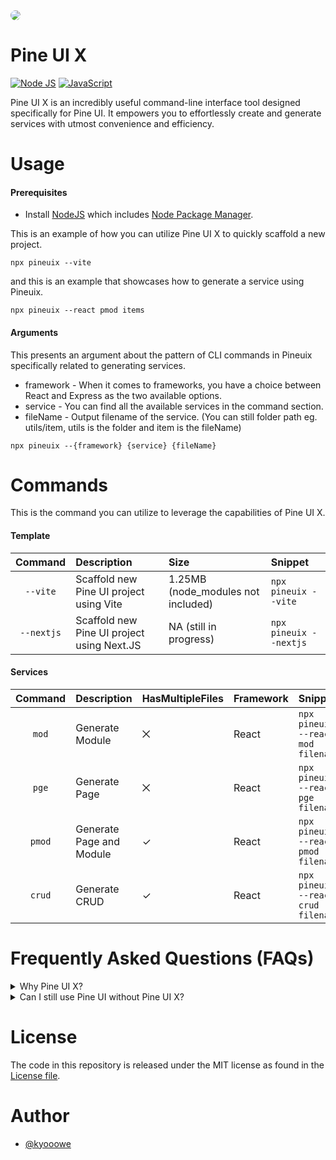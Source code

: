 <img style="border-radius: 15px;" src="https://github.com/kyooowe/PineUI/blob/master/public/bg-github.png" />

# Pine UI X
[![Node JS](https://img.shields.io/badge/node.js-6DA55F?style=for-the-badge&logo=node.js&logoColor=white)]()
[![JavaScript](https://img.shields.io/badge/javascript-%23323330.svg?style=for-the-badge&logo=javascript&logoColor=%23F7DF1E)]()

Pine UI X is an incredibly useful command-line interface tool designed specifically for Pine UI. It empowers you to effortlessly create and generate services with utmost convenience and efficiency.

# Usage

#### Prerequisites
- Install [NodeJS](https://nodejs.org/en) which includes [Node Package Manager](https://docs.npmjs.com/getting-started).

This is an example of how you can utilize Pine UI X to quickly scaffold a new project.
```
npx pineuix --vite
```
and this is an example that showcases how to generate a service using Pineuix.
```
npx pineuix --react pmod items
```

#### Arguments
This presents an argument about the pattern of CLI commands in Pineuix specifically related to generating services.
- framework - When it comes to frameworks, you have a choice between React and Express as the two available options.
- service - You can find all the available services in the command section.
- fileName - Output filename of the service. (You can still folder path eg. utils/item, utils is the folder and item is the fileName)
```
npx pineuix --{framework} {service} {fileName}
```


# Commands
This is the command you can utilize to leverage the capabilities of Pine UI X.

#### Template
| Command | Description | Size | Snippet | 
| :---: | :--- | :--- | :--- | 
| `--vite` | Scaffold new Pine UI project using Vite | 1.25MB (node_modules not included) | `npx pineuix --vite` |
| `--nextjs` | Scaffold new Pine UI project using Next.JS | NA (still in progress) | `npx pineuix --nextjs` |

#### Services
| Command | Description | HasMultipleFiles | Framework | Snippet |
| :---: | :--- | :--- | :--- | :--- |
| `mod` | Generate Module | ⨉ | React | `npx pineuix --react mod filename` |
| `pge` | Generate Page | ⨉ | React | `npx pineuix --react pge filename` |
| `pmod` | Generate Page and Module | ✓ | React | `npx pineuix --react pmod filename` |
| `crud` | Generate CRUD | ✓ | React | `npx pineuix --react crud filename` |

# Frequently Asked Questions (FAQs)
<details>
  <summary>Why Pine UI X?</summary>
  
By harnessing the capabilities of Pine UI X, you will experience a substantial acceleration in your work within the Pine UI environment, enabling you to accomplish tasks with exceptional speed and efficiency.
</details>

<details>
  <summary>Can I still use Pine UI without Pine UI X?</summary>

  Although optional, Pine UI X serves as a valuable tool within the Pine UI ecosystem, allowing developers to expedite development processes by automating tasks. However, it's important to note that you can still utilize Pine UI effectively even without employing Pine UI X
</details>

# License
The code in this repository is released under the MIT license as found in the [License file](https://github.com/kyooowe/PineUI-CLI/blob/master/LICENSE).

# Author
-   [@kyooowe](https://www.github.com/kyooowe)
